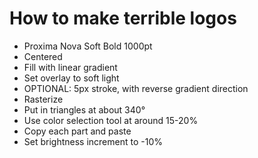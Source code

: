 # ​How to make terrible logos

- Proxima Nova Soft Bold 1000pt
- Centered
- Fill with linear gradient
- Set overlay to soft light
- OPTIONAL: 5px stroke, with reverse gradient direction 
- Rasterize
- Put in triangles at about 340°
- Use color selection tool at around 15-20%
- Copy each part and paste
- Set brightness increment to -10%
